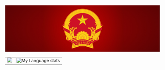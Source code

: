 ![](./Emblem_of_Vietnam.png)
<a>
  <table>
    <tr>
      <td >
          <img
            src="https://github-readme-stats.vercel.app/api?username=anhpt97&show_icons=true&include_all_commits=true&hide_border=true"
            width="800"
          />
      </td>
      <td >
          <img
            src="https://github-readme-stats.vercel.app/api/top-langs/?username=anhpt97&layout=donut&hide_border=true"
            alt="My Language stats"
            width="600"
          />
      </td>
    </tr>
  </table>
</a>
